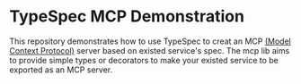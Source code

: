 # TypeSpec MCP Demonstration

This repository demonstrates how to use TypeSpec to creat an MCP [(Model Context Protocol)](https://github.com/modelcontextprotocol/servers) server based on existed service's spec. The mcp lib aims to provide simple types or decorators to make your existed service to be exported as an MCP server.